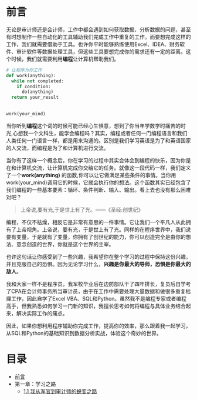 # 前言

无论是审计师还是会计师，工作中都会遇到如何获取数据、分析数据的问题，甚至有时想制作一些自动化的工具辅助我们完成工作中重复的工作。而要想完成这样的工作，我们就需要借助于工具。也许你平时能够熟练使用Excel、IDEA、财务软件、审计软件等数据处理工具，但这些工具要想完成你的需求还有一定的距离。这个时候，我们就需要利用**编程**让计算机帮助我们。

```python
# 让程序为你工作
def work(anything):
  while not completed:
    if condition:
      do(anything)
  return your_result
  
  
work(your_mind)
```

当你听到**编程**这个词的时候可能已经心生惧意，想到了你当年学数学时痛苦的时光,心想我一个文科生，能学会编程吗？其实，编程或者任何一门编程语言和我们人类任何一门语言一样，都是用来沟通的。区别是我们学习英语是为了和英语国家的人交流，而编程是为了和计算机进行交流。

当你有了这样一个概念后，你在学习的过程中其实会体会到编程的快乐，因为你是在和计算机交流，让计算机完成你交给它的任务。就像这一段代码一样，我们定义了一个**work(anything)** 的函数,你可以让它做满足某些条件的事情。当你用work(your_mind)调用它的时候，它就会执行你的想法。这个函数其实已经包含了我们编程的一些基本要素：循环、条件判断、输入、输出。看上去也没有那么困难对吧？

> 上帝说,要有光,于是世上有了光。——《圣经:创世纪》

编程，不仅不枯燥，相反它是非常有意思的一件事情。它让我们一个平凡人从此拥有了上帝视角。上帝说，要有光，于是世上有了光。同样的在程序世界中，我们说要有变量，于是就有了变量，你拥有了创世纪的能力，你可以创造完全是由你的想法、意念创造的世界，你就是这个世界的主宰。

也许这句话让你感受到了一些兴趣，我希望你在整个学习的过程中保持这份兴趣，并且克服自己的恐惧。因为无论学习什么，**兴趣是你最大的导师，恐惧是你最大的敌人**。

我和大家一样不是程序员，我军校毕业后在边防部队干了四年排长，复员后自学考了CPA在会计师事务所当审计员，由于在工作中需要处理大量数据和做很多重复枯燥工作，因此自学了Excel VBA、SQL和Python。虽然我不是编程专家或者编程高手，但我熟悉如何学习一门新的知识，我擅长思考如何将编程与具体业务结合起来，解决实际工作的痛点。

因此，如果你想利用程序辅助你完成工作，提高你的效率，那么跟着我一起学习，从SQL和Python的基础知识到数据分析实战，体验这个奇妙的世界。

# 目录

* [前言](README.md)
* 第一章：学习之路
  * [1.1 我从军官到审计师的蜕变之路](1.1.md) 
